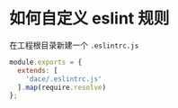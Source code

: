 # 如何自定义 eslint 规则

在工程根目录新建一个 `.eslintrc.js`

```js
module.exports = {
  extends: [
    'dace/.eslintrc.js'
  ].map(require.resolve)
};
```
